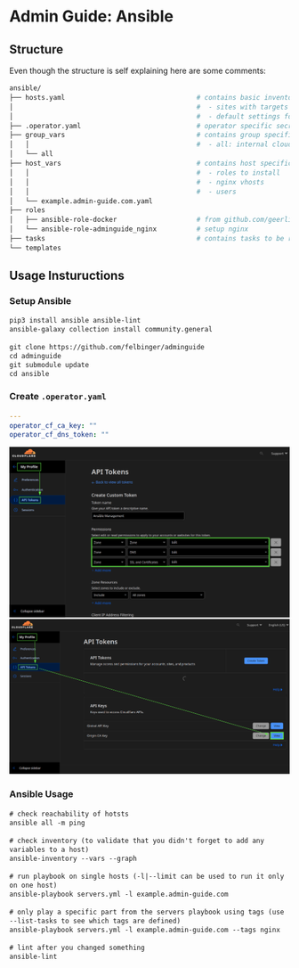 # Admin Guide: Ansible

## Structure
Even though the structure is self explaining here are some comments:
```sh
ansible/
├── hosts.yaml                                 # contains basic inventory
│                                              #  - sites with targets fully qualified domain names
│                                              #  - default settings for variables (e.g. all roles to install = false)
├── .operator.yaml                             # operator specific secrets (e. g. cloudflare dns management token)
├── group_vars                                 # contains group specific encrypted vaults
│   │                                          #  - all: internal cloudflare dns token
│   └── all
├── host_vars                                  # contains host specific variables
│   │                                          #  - roles to install
│   │                                          #  - nginx vhosts
│   │                                          #  - users
│   └── example.admin-guide.com.yaml
├── roles
│   ├── ansible-role-docker                    # from github.com/geerlingguy/ansible-role-docker
│   └── ansible-role-adminguide_nginx          # setup nginx
├── tasks                                      # contains tasks to be run within the playbook
└── templates
```

## Usage Instuructions

### Setup Ansible
```shell
pip3 install ansible ansible-lint
ansible-galaxy collection install community.general

git clone https://github.com/felbinger/adminguide
cd adminguide
git submodule update
cd ansible
```

### Create `.operator.yaml`
```yaml
---
operator_cf_ca_key: ""
operator_cf_dns_token: ""
```

![API token settings for the `operator_cf_ca_key`](./.img/cloudflare_operator_dns_token.png)
![How to get `operator_cf_dns_token`](./.img/cloudflare_operator_ca_key.png)

### Ansible Usage

```shell
# check reachability of hotsts
ansible all -m ping

# check inventory (to validate that you didn't forget to add any variables to a host)
ansible-inventory --vars --graph

# run playbook on single hosts (-l|--limit can be used to run it only on one host)
ansible-playbook servers.yml -l example.admin-guide.com

# only play a specific part from the servers playbook using tags (use --list-tasks to see which tags are defined)
ansible-playbook servers.yml -l example.admin-guide.com --tags nginx

# lint after you changed something
ansible-lint
```

